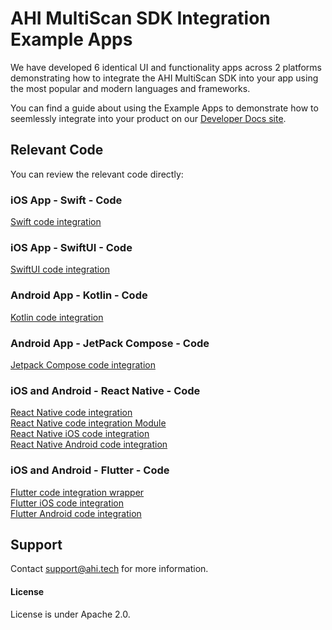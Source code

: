 # AHI MultiScan SDK Integration Example Apps
We have developed 6 identical UI and functionality apps across 2 platforms demonstrating how to integrate the AHI MultiScan SDK into your app using the most popular and modern languages and frameworks. 

You can find a guide about using the Example Apps to demonstrate how to seemlessly integrate into your product on our [Developer Docs site](https://docs.advancedhumanimaging.io/).

## Relevant Code
You can review the relevant code directly:

### iOS App - Swift - Code
[Swift code integration](https://github.com/ahi-dev/ahi-app-examples/blob/main/Swift/ahi_swift_multiscan_boilerplate/ahi_swift_multiscan_boilerplate/ViewController.swift)

### iOS App - SwiftUI - Code
[SwiftUI code integration](https://github.com/ahi-dev/ahi-app-examples/blob/main/SwiftUI/ahi_swiftui_multiscan_boilerplate/ahi_swiftui_multiscan_boilerplate/ContentView.swift)

### Android App - Kotlin - Code
[Kotlin code integration](https://github.com/ahi-dev/ahi-app-examples/blob/main/Kotlin/ahi_kotlin_multiscan_boilerplate/app/src/main/java/com/example/ahi_kotlin_multiscan_boilerplate/MainActivity.kt)

### Android App - JetPack Compose - Code
[Jetpack Compose code integration](https://github.com/ahi-dev/ahi-app-examples/blob/main/JetpackCompose/ahi_jetpack_compose_multiscan_boilerplate/app/src/main/java/com/example/ahi_jetpack_compose_multiscan_boilerplate/MainActivity.kt)

### iOS and Android - React Native - Code
[React Native code integration](https://github.com/ahi-dev/ahi-app-examples/blob/main/ReactNative/AHIReactNativeMultiScanBoilerPlate/App.tsx) \
[React Native code integration Module](https://github.com/ahi-dev/ahi-app-examples/blob/main/ReactNative/AHIReactNativeMultiScanBoilerPlate/Modules/MultiScanModule.ts) \
[React Native iOS code integration](https://github.com/ahi-dev/ahi-app-examples/blob/main/ReactNative/AHIReactNativeMultiScanBoilerPlate/ios/MultiScanModule.swift) \
[React Native Android code integration](https://github.com/ahi-dev/ahi-app-examples/blob/main/ReactNative/AHIReactNativeMultiScanBoilerPlate/android/app/src/main/java/com/ahireactnativemultiscanboilerplate/MultiScanModule.kt)

### iOS and Android - Flutter - Code
[Flutter code integration wrapper](https://github.com/ahi-dev/ahi-app-examples/blob/main/Flutter/ahi_flutter_multiscan_boilerplate/lib/screens/home.dart) \
[Flutter iOS code integration](https://github.com/ahi-dev/ahi-app-examples/blob/main/Flutter/ahi_flutter_multiscan_boilerplate/ios/Runner/AppDelegate.swift) \
[Flutter Android code integration](https://github.com/ahi-dev/ahi-app-examples/blob/main/Flutter/ahi_flutter_multiscan_boilerplate/android/app/src/main/kotlin/com/example/ahi_flutter_multiscan_boilerplate/MainActivity.kt)

## Support
Contact support@ahi.tech for more information. 

#### License
License is under Apache 2.0. 
